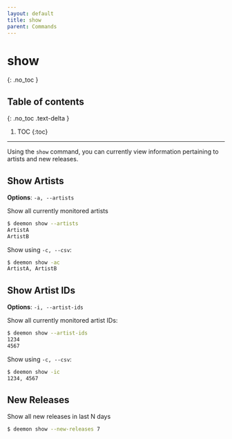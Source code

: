 ```yaml
---
layout: default
title: show
parent: Commands
---
```


# show
{: .no_toc }

## Table of contents
{: .no_toc .text-delta }

1. TOC
{:toc}

---
Using the `show` command, you can currently view information pertaining to artists and new releases.

## Show Artists
**Options**: `-a, --artists`

Show all currently monitored artists
```bash
$ deemon show --artists
ArtistA
ArtistB
```
Show using `-c, --csv`:
```bash
$ deemon show -ac
ArtistA, ArtistB
```

## Show Artist IDs
**Options**: `-i, --artist-ids`

Show all currently monitored artist IDs:
```bash
$ deemon show --artist-ids
1234
4567
```
Show using `-c, --csv`:
```bash
$ deemon show -ic
1234, 4567
```


## New Releases
Show all new releases in last N days
```bash
$ deemon show --new-releases 7
```
